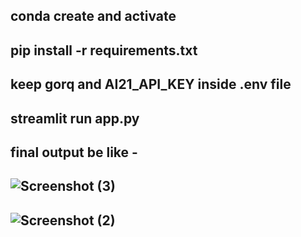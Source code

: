 ## conda create and activate
## pip install -r requirements.txt
## keep gorq and AI21_API_KEY inside .env file
## streamlit run app.py 
## final output be like - 

## ![Screenshot (3)](https://github.com/user-attachments/assets/f3025aca-1231-412d-b047-ee3df4eecc5b)
## ![Screenshot (2)](https://github.com/user-attachments/assets/7c4241e5-7d27-4214-b19d-5d1971616c40)

